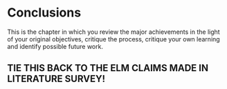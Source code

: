 # Conclusions

This is the chapter in which you review the major achievements in the light of your original
objectives, critique the process, critique your own learning and identify possible future
work.

## TIE THIS BACK TO THE ELM CLAIMS MADE IN LITERATURE SURVEY!
